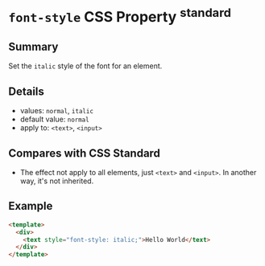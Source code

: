 # `font-style` CSS Property <sup>standard</sup>

## Summary

Set the `italic` style of the font for an element.

## Details

* values: `normal`, `italic`
* default value: `normal`
* apply to: `<text>`, `<input>`

## Compares with CSS Standard

* The effect not apply to all elements, just `<text>` and `<input>`. In another way, it's not inherited.

## Example

```html
<template>
  <div>
    <text style="font-style: italic;">Hello World</text>
  </div>
</template>
```

